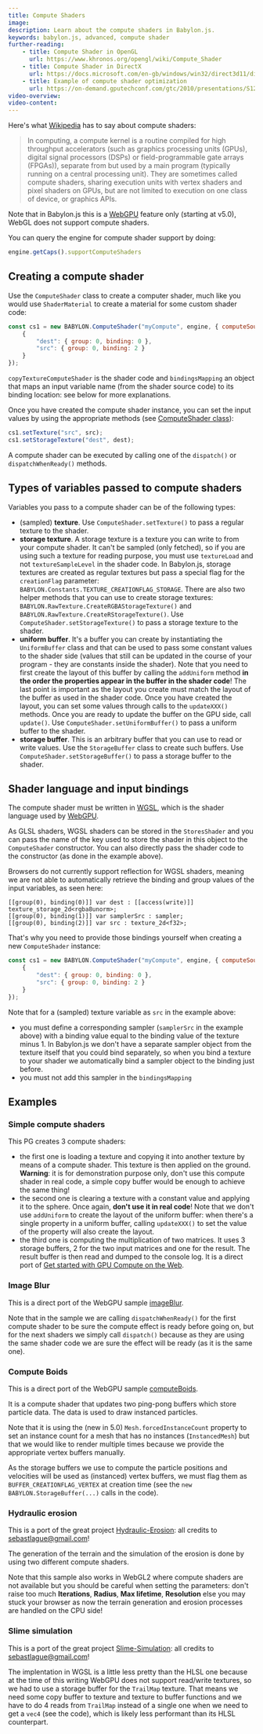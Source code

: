 ```yaml
---
title: Compute Shaders
image: 
description: Learn about the compute shaders in Babylon.js.
keywords: babylon.js, advanced, compute shader
further-reading:
    - title: Compute Shader in OpenGL
      url: https://www.khronos.org/opengl/wiki/Compute_Shader
    - title: Compute Shader in DirectX
      url: https://docs.microsoft.com/en-gb/windows/win32/direct3d11/direct3d-11-advanced-stages-compute-shader?redirectedfrom=MSDN
    - title: Example of compute shader optimization
      url: https://on-demand.gputechconf.com/gtc/2010/presentations/S12312-DirectCompute-Pre-Conference-Tutorial.pdf
video-overview:
video-content:
---
```


Here's what [Wikipedia](https://en.wikipedia.org/wiki/Compute_kernel) has to say about compute shaders:
> In computing, a compute kernel is a routine compiled for high throughput accelerators (such as graphics processing units (GPUs), digital signal processors (DSPs) or field-programmable gate arrays (FPGAs)), separate from but used by a main program (typically running on a central processing unit). They are sometimes called compute shaders, sharing execution units with vertex shaders and pixel shaders on GPUs, but are not limited to execution on one class of device, or graphics APIs.

Note that in Babylon.js this is a [WebGPU](/advanced_topics/webGPU) feature only (starting at v5.0), WebGL does not support compute shaders.

You can query the engine for compute shader support by doing:
```javascript
engine.getCaps().supportComputeShaders
```

## Creating a compute shader
Use the `ComputeShader` class to create a computer shader, much like you would use `ShaderMaterial` to create a material for some custom shader code:
```javascript
const cs1 = new BABYLON.ComputeShader("myCompute", engine, { computeSource: copyTextureComputeShader }, { bindingsMapping:
    {
        "dest": { group: 0, binding: 0 },
        "src": { group: 0, binding: 2 }
    }
});
```
`copyTextureComputeShader` is the shader code and `bindingsMapping` an object that maps an input variable name (from the shader source code) to its binding location: see below for more explanations.

Once you have created the compute shader instance, you can set the input values by using the appropriate methods (see [ComputeShader class](/typedoc/classes/babylon.computeshader)):
```javascript
cs1.setTexture("src", src);
cs1.setStorageTexture("dest", dest);
```

A compute shader can be executed by calling one of the `dispatch()` or `dispatchWhenReady()` methods.

## Types of variables passed to compute shaders
Variables you pass to a compute shader can be of the following types:
* (sampled) **texture**. Use `ComputeShader.setTexture()` to pass a regular texture to the shader.
* **storage texture**. A storage texture is a texture you can write to from your compute shader. It can't be sampled (only fetched), so if you are using such a texture for reading purpose, you must use `textureLoad` and not `textureSampleLevel` in the shader code. In Babylon.js, storage textures are created as regular textures but pass a special flag for the `creationFlag` parameter: `BABYLON.Constants.TEXTURE_CREATIONFLAG_STORAGE`. There are also two helper methods that you can use to create storage textures: `BABYLON.RawTexture.CreateRGBAStorageTexture()` and `BABYLON.RawTexture.CreateRStorageTexture()`. Use `ComputeShader.setStorageTexture()` to pass a storage texture to the shader.
* **uniform buffer**. It's a buffer you can create by instantiating the `UniformBuffer` class and that can be used to pass some constant values to the shader side (values that still can be updated in the course of your program - they are constants inside the shader). Note that you need to first create the layout of this buffer by calling the `addUniform` method **in the order the properties appear in the buffer in the shader code**! The last point is important as the layout you create must match the layout of the buffer as used in the shader code. Once you have created the layout, you can set some values through calls to the `updateXXX()` methods. Once you are ready to update the buffer on the GPU side, call `update()`. Use `ComputeShader.setUniformBuffer()` to pass a uniform buffer to the shader.
* **storage buffer**. This is an arbitrary buffer that you can use to read or write values. Use the `StorageBuffer` class to create such buffers. Use `ComputeShader.setStorageBuffer()` to pass a storage buffer to the shader.

## Shader language and input bindings
The compute shader must be written in [WGSL](https://gpuweb.github.io/gpuweb/wgsl/), which is the shader language used by [WebGPU](/advanced_topics/webGPU).

As GLSL shaders, WGSL shaders can be stored in the `StoresShader` and you can pass the name of the key used to store the shader in this object to the `ComputeShader` constructor. You can also directly pass the shader code to the constructor (as done in the example above).

Browsers do not currently support reflection for WGSL shaders, meaning we are not able to automatically retrieve the binding and group values of the input variables, as seen here:
```wgsl
[[group(0), binding(0)]] var dest : [[access(write)]] texture_storage_2d<rgba8unorm>;
[[group(0), binding(1)]] var samplerSrc : sampler;
[[group(0), binding(2)]] var src : texture_2d<f32>;
```
That's why you need to provide those bindings yourself when creating a new `ComputeShader` instance:
```javascript
const cs1 = new BABYLON.ComputeShader("myCompute", engine, { computeSource: copyTextureComputeShader }, { bindingsMapping:
    {
        "dest": { group: 0, binding: 0 },
        "src": { group: 0, binding: 2 }
    }
});
```
Note that for a (sampled) texture variable as `src` in the example above:
* you must define a corresponding sampler (`samplerSrc` in the example above) with a binding value equal to the binding value of the texture minus 1. In Babylon.js we don't have a separate sampler object from the texture itself that you could bind separately, so when you bind a texture to your shader we automatically bind a sampler object to the binding just before.
* you must not add this sampler in the `bindingsMapping`

## Examples

### Simple compute shaders

<Playground id="#3URR7V#110" engine="webgpu" title="Simple compute shaders" description="A simple example of creating various compute shaders"/>

This PG creates 3 compute shaders:
* the first one is loading a texture and copying it into another texture by means of a compute shader. This texture is then applied on the ground. **Warning**: it is for demonstration purpose only, don't use this compute shader in real code, a simple copy buffer would be enough to achieve the same thing!
* the second one is clearing a texture with a constant value and applying it to the sphere. Once again, **don't use it in real code**! Note that we don't use `addUniform` to create the layout of the uniform buffer: when there's a single property in a uniform buffer, calling `updateXXX()` to set the value of the property will also create the layout.
* the third one is computing the multiplication of two matrices. It uses 3 storage buffers, 2 for the two input matrices and one for the result. The result buffer is then read and dumped to the console log. It is a direct port of [Get started with GPU Compute on the Web](https://developers.google.com/web/updates/2019/08/get-started-with-gpu-compute-on-the-web).

### Image Blur

<Playground id="#3URR7V#112" engine="webgpu" title="Blur compute shader" description="This example shows how to blur an image using a WebGPU compute shader"/>

This is a direct port of the WebGPU sample [imageBlur](http://austin-eng.com/webgpu-samples/samples/imageBlur).

Note that in the sample we are calling `dispatchWhenReady()` for the first compute shader to be sure the compute effect is ready before going on, but for the next shaders we simply call `dispatch()` because as they are using the same shader code we are sure the effect will be ready (as it is the same one).

### Compute Boids

<Playground id="#3URR7V#114" engine="webgpu" title="Boids compute shader" description="A GPU compute particle simulation that mimics the flocking behavior of birds"/>

This is a direct port of the WebGPU sample [computeBoids](http://austin-eng.com/webgpu-samples/samples/computeBoids).

It is a compute shader that updates two ping-pong buffers which store particle data. The data is used to draw instanced particles.

Note that it is using the (new in 5.0) `Mesh.forcedInstanceCount` property to set an instance count for a mesh that has no instances (`InstancedMesh`) but that we would like to render multiple times because we provide the appropriate vertex buffers manually.

As the storage buffers we use to compute the particle positions and velocities will be used as (instanced) vertex buffers, we must flag them as `BUFFER_CREATIONFLAG_VERTEX` at creation time (see the `new BABYLON.StorageBuffer(...)` calls in the code).

### Hydraulic erosion

<Playground id="#C90R62#1" engine="webgpu" title="Hydraulic erosion" description="Simulate erosion to make terrains look more natural"/>

This is a port of the great project [Hydraulic-Erosion](https://github.com/SebLague/Hydraulic-Erosion): all credits to sebastlague@gmail.com!

The generation of the terrain and the simulation of the erosion is done by using two different compute shaders.

Note that this sample also works in WebGL2 where compute shaders are not available but you should be careful when setting the parameters: don't raise too much **Iterations**, **Radius**, **Max lifetime**, **Resolution** else you may stuck your browser as now the terrain generation and erosion processes are handled on the CPU side!

### Slime simulation

<Playground id="#GXJ3FZ#37" engine="webgpu" title="Slime simulation" description="Simulate organic-like agents"/>

This is a port of the great project [Slime-Simulation](https://github.com/SebLague/Slime-Simulation): all credits to sebastlague@gmail.com!

The implentation in WGSL is a little less pretty than the HLSL one because at the time of this writing WebGPU does not support read/write textures, so we had to use a storage buffer for the `TrailMap` texture. That means we need some copy buffer to texture and texture to buffer functions and we have to do 4 reads from `TrailMap` instead of a single one when we need to get a `vec4` (see the code), which is likely less performant than its HLSL counterpart.